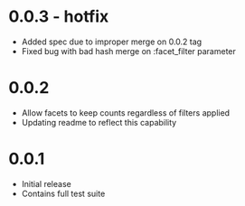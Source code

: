 # 0.0.3 - hotfix

- Added spec due to improper merge on 0.0.2 tag
- Fixed bug with bad hash merge on :facet_filter parameter

# 0.0.2

- Allow facets to keep counts regardless of filters applied
- Updating readme to reflect this capability

# 0.0.1

- Initial release
- Contains full test suite
